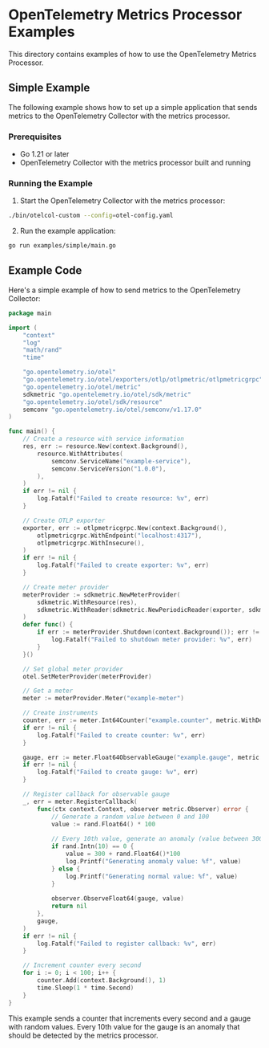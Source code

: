 # OpenTelemetry Metrics Processor Examples

This directory contains examples of how to use the OpenTelemetry Metrics Processor.

## Simple Example

The following example shows how to set up a simple application that sends metrics to the OpenTelemetry Collector with the metrics processor.

### Prerequisites

- Go 1.21 or later
- OpenTelemetry Collector with the metrics processor built and running

### Running the Example

1. Start the OpenTelemetry Collector with the metrics processor:

```bash
./bin/otelcol-custom --config=otel-config.yaml
```

2. Run the example application:

```bash
go run examples/simple/main.go
```

## Example Code

Here's a simple example of how to send metrics to the OpenTelemetry Collector:

```go
package main

import (
	"context"
	"log"
	"math/rand"
	"time"

	"go.opentelemetry.io/otel"
	"go.opentelemetry.io/otel/exporters/otlp/otlpmetric/otlpmetricgrpc"
	"go.opentelemetry.io/otel/metric"
	sdkmetric "go.opentelemetry.io/otel/sdk/metric"
	"go.opentelemetry.io/otel/sdk/resource"
	semconv "go.opentelemetry.io/otel/semconv/v1.17.0"
)

func main() {
	// Create a resource with service information
	res, err := resource.New(context.Background(),
		resource.WithAttributes(
			semconv.ServiceName("example-service"),
			semconv.ServiceVersion("1.0.0"),
		),
	)
	if err != nil {
		log.Fatalf("Failed to create resource: %v", err)
	}

	// Create OTLP exporter
	exporter, err := otlpmetricgrpc.New(context.Background(),
		otlpmetricgrpc.WithEndpoint("localhost:4317"),
		otlpmetricgrpc.WithInsecure(),
	)
	if err != nil {
		log.Fatalf("Failed to create exporter: %v", err)
	}

	// Create meter provider
	meterProvider := sdkmetric.NewMeterProvider(
		sdkmetric.WithResource(res),
		sdkmetric.WithReader(sdkmetric.NewPeriodicReader(exporter, sdkmetric.WithInterval(1*time.Second))),
	)
	defer func() {
		if err := meterProvider.Shutdown(context.Background()); err != nil {
			log.Fatalf("Failed to shutdown meter provider: %v", err)
		}
	}()

	// Set global meter provider
	otel.SetMeterProvider(meterProvider)

	// Get a meter
	meter := meterProvider.Meter("example-meter")

	// Create instruments
	counter, err := meter.Int64Counter("example.counter", metric.WithDescription("Example counter"))
	if err != nil {
		log.Fatalf("Failed to create counter: %v", err)
	}

	gauge, err := meter.Float64ObservableGauge("example.gauge", metric.WithDescription("Example gauge"))
	if err != nil {
		log.Fatalf("Failed to create gauge: %v", err)
	}

	// Register callback for observable gauge
	_, err = meter.RegisterCallback(
		func(ctx context.Context, observer metric.Observer) error {
			// Generate a random value between 0 and 100
			value := rand.Float64() * 100
			
			// Every 10th value, generate an anomaly (value between 300 and 400)
			if rand.Intn(10) == 0 {
				value = 300 + rand.Float64()*100
				log.Printf("Generating anomaly value: %f", value)
			} else {
				log.Printf("Generating normal value: %f", value)
			}
			
			observer.ObserveFloat64(gauge, value)
			return nil
		},
		gauge,
	)
	if err != nil {
		log.Fatalf("Failed to register callback: %v", err)
	}

	// Increment counter every second
	for i := 0; i < 100; i++ {
		counter.Add(context.Background(), 1)
		time.Sleep(1 * time.Second)
	}
}
```

This example sends a counter that increments every second and a gauge with random values. Every 10th value for the gauge is an anomaly that should be detected by the metrics processor.
